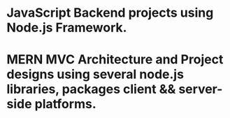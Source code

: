 # JavaScript Backend projects using Node.js Framework.
# MERN MVC Architecture and Project designs using several node.js libraries, packages client && server-side platforms.
